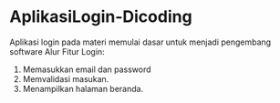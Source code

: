 # AplikasiLogin-Dicoding
Aplikasi login pada materi memulai dasar untuk menjadi pengembang software
Alur Fitur Login:
1. Memasukkan email dan password
2. Memvalidasi masukan.
3. Menampilkan halaman beranda.
